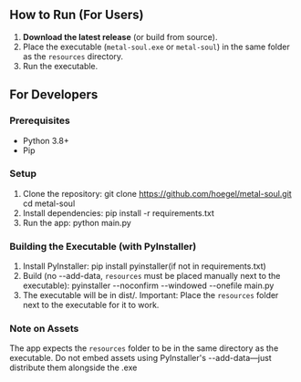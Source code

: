 ## How to Run (For Users)
1. **Download the latest release** (or build from source).
2. Place the executable (`metal-soul.exe` or `metal-soul`) in the same folder as the `resources` directory.
3. Run the executable.

## For Developers
### Prerequisites
- Python 3.8+
- Pip

### Setup
1. Clone the repository:
    git clone https://github.com/hoegel/metal-soul.git
    cd metal-soul
2. Install dependencies:
    pip install -r requirements.txt
3. Run the app:
    python main.py
### Building the Executable (with PyInstaller)
1. Install PyInstaller:
    pip install pyinstaller(if not in requirements.txt)
2. Build (no --add-data, `resources` must be placed manually next to the executable):
    pyinstaller --noconfirm --windowed --onefile main.py
3. The executable will be in dist/.
    Important: Place the `resources` folder next to the executable for it to work.
### Note on Assets
The app expects the `resources` folder to be in the same directory as the executable.
Do not embed assets using PyInstaller's --add-data—just distribute them alongside the .exe